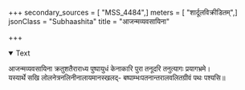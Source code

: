+++
secondary_sources = [ "MSS_4484",]
meters = [ "शार्दूलविक्रीडितम्",]
jsonClass = "Subhaashita"
title = "आजन्मव्यवसायिना"

+++

<details open><summary>Text</summary>

आजन्मव्यवसायिना क्रतुशतैराराध्य पुष्पायुधं केनाकारि पुरा तनूदरि तनुत्यागः प्रयागभ्रमे।  
यस्यार्थे सखि लोलनेत्रनलिनीनालायमानस्खलद्- बष्पाम्भःपतनान्तरालवलितग्रीवं पथः पश्यसि॥
</details>
